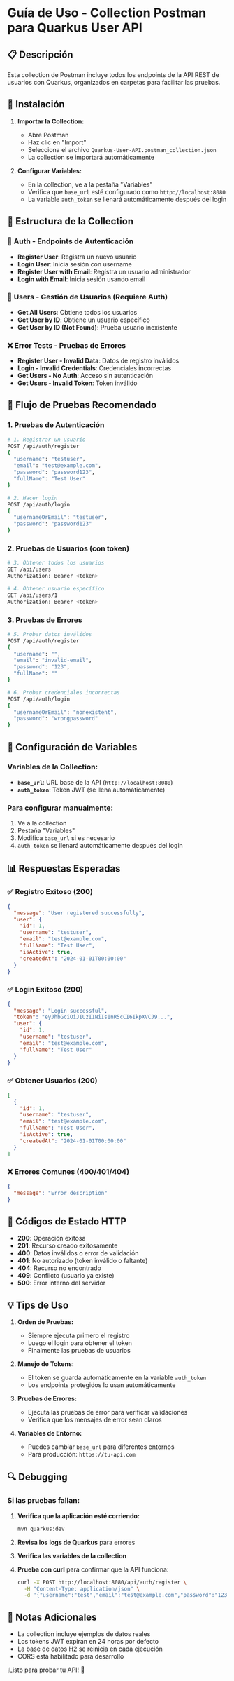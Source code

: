# Guía de Uso - Collection Postman para Quarkus User API

## 📋 Descripción

Esta collection de Postman incluye todos los endpoints de la API REST de usuarios con Quarkus, organizados en carpetas para facilitar las pruebas.

## 🚀 Instalación

1. **Importar la Collection:**
   - Abre Postman
   - Haz clic en "Import"
   - Selecciona el archivo `Quarkus-User-API.postman_collection.json`
   - La collection se importará automáticamente

2. **Configurar Variables:**
   - En la collection, ve a la pestaña "Variables"
   - Verifica que `base_url` esté configurado como `http://localhost:8080`
   - La variable `auth_token` se llenará automáticamente después del login

## 📁 Estructura de la Collection

### 🔐 **Auth** - Endpoints de Autenticación
- **Register User**: Registra un nuevo usuario
- **Login User**: Inicia sesión con username
- **Register User with Email**: Registra un usuario administrador
- **Login with Email**: Inicia sesión usando email

### 👥 **Users** - Gestión de Usuarios (Requiere Auth)
- **Get All Users**: Obtiene todos los usuarios
- **Get User by ID**: Obtiene un usuario específico
- **Get User by ID (Not Found)**: Prueba usuario inexistente

### ❌ **Error Tests** - Pruebas de Errores
- **Register User - Invalid Data**: Datos de registro inválidos
- **Login - Invalid Credentials**: Credenciales incorrectas
- **Get Users - No Auth**: Acceso sin autenticación
- **Get Users - Invalid Token**: Token inválido

## 🧪 Flujo de Pruebas Recomendado

### 1. **Pruebas de Autenticación**
```bash
# 1. Registrar un usuario
POST /api/auth/register
{
  "username": "testuser",
  "email": "test@example.com",
  "password": "password123",
  "fullName": "Test User"
}

# 2. Hacer login
POST /api/auth/login
{
  "usernameOrEmail": "testuser",
  "password": "password123"
}
```

### 2. **Pruebas de Usuarios (con token)**
```bash
# 3. Obtener todos los usuarios
GET /api/users
Authorization: Bearer <token>

# 4. Obtener usuario específico
GET /api/users/1
Authorization: Bearer <token>
```

### 3. **Pruebas de Errores**
```bash
# 5. Probar datos inválidos
POST /api/auth/register
{
  "username": "",
  "email": "invalid-email",
  "password": "123",
  "fullName": ""
}

# 6. Probar credenciales incorrectas
POST /api/auth/login
{
  "usernameOrEmail": "nonexistent",
  "password": "wrongpassword"
}
```

## 🔧 Configuración de Variables

### Variables de la Collection:
- **`base_url`**: URL base de la API (`http://localhost:8080`)
- **`auth_token`**: Token JWT (se llena automáticamente)

### Para configurar manualmente:
1. Ve a la collection
2. Pestaña "Variables"
3. Modifica `base_url` si es necesario
4. `auth_token` se llenará automáticamente después del login

## 📊 Respuestas Esperadas

### ✅ **Registro Exitoso (200)**
```json
{
  "message": "User registered successfully",
  "user": {
    "id": 1,
    "username": "testuser",
    "email": "test@example.com",
    "fullName": "Test User",
    "isActive": true,
    "createdAt": "2024-01-01T00:00:00"
  }
}
```

### ✅ **Login Exitoso (200)**
```json
{
  "message": "Login successful",
  "token": "eyJhbGciOiJIUzI1NiIsInR5cCI6IkpXVCJ9...",
  "user": {
    "id": 1,
    "username": "testuser",
    "email": "test@example.com",
    "fullName": "Test User"
  }
}
```

### ✅ **Obtener Usuarios (200)**
```json
[
  {
    "id": 1,
    "username": "testuser",
    "email": "test@example.com",
    "fullName": "Test User",
    "isActive": true,
    "createdAt": "2024-01-01T00:00:00"
  }
]
```

### ❌ **Errores Comunes (400/401/404)**
```json
{
  "message": "Error description"
}
```

## 🚨 Códigos de Estado HTTP

- **200**: Operación exitosa
- **201**: Recurso creado exitosamente
- **400**: Datos inválidos o error de validación
- **401**: No autorizado (token inválido o faltante)
- **404**: Recurso no encontrado
- **409**: Conflicto (usuario ya existe)
- **500**: Error interno del servidor

## 💡 Tips de Uso

1. **Orden de Pruebas:**
   - Siempre ejecuta primero el registro
   - Luego el login para obtener el token
   - Finalmente las pruebas de usuarios

2. **Manejo de Tokens:**
   - El token se guarda automáticamente en la variable `auth_token`
   - Los endpoints protegidos lo usan automáticamente

3. **Pruebas de Errores:**
   - Ejecuta las pruebas de error para verificar validaciones
   - Verifica que los mensajes de error sean claros

4. **Variables de Entorno:**
   - Puedes cambiar `base_url` para diferentes entornos
   - Para producción: `https://tu-api.com`

## 🔍 Debugging

### Si las pruebas fallan:

1. **Verifica que la aplicación esté corriendo:**
   ```bash
   mvn quarkus:dev
   ```

2. **Revisa los logs de Quarkus** para errores

3. **Verifica las variables de la collection**

4. **Prueba con curl** para confirmar que la API funciona:
   ```bash
   curl -X POST http://localhost:8080/api/auth/register \
     -H "Content-Type: application/json" \
     -d '{"username":"test","email":"test@example.com","password":"123","fullName":"Test"}'
   ```

## 📝 Notas Adicionales

- La collection incluye ejemplos de datos reales
- Los tokens JWT expiran en 24 horas por defecto
- La base de datos H2 se reinicia en cada ejecución
- CORS está habilitado para desarrollo

¡Listo para probar tu API! 🎉 